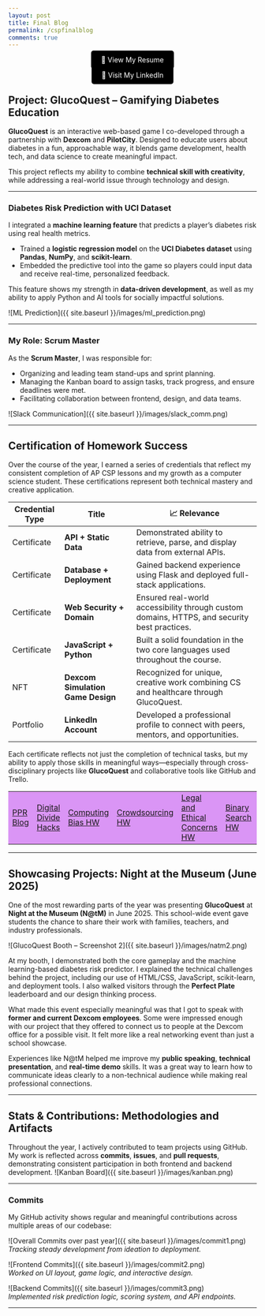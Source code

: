 ```yaml
---
layout: post
title: Final Blog
permalink: /cspfinalblog
comments: true
---
```


<div style="text-align: center; margin-bottom: 20px;">

  <a href="https://docs.google.com/document/d/18jDg64nOD5FS56j6mzhVFKd1Mwp12r7x0_AoEXDDrsU/edit?tab=t.0#heading=h.bm9zfk7in03j" target="_blank" style="padding: 10px 20px; margin: 5px; background-color: #000000; color: white; text-decoration: none; border-radius: 5px;">📄 View My Resume</a>

  <a href="https://www.linkedin.com/in/vibha-mandayam-315042315/" target="_blank" style="padding: 10px 20px; margin: 5px; background-color: #000000; color: white; text-decoration: none; border-radius: 5px;">💼 Visit My LinkedIn</a>

</div>

## Project: GlucoQuest – Gamifying Diabetes Education

**GlucoQuest** is an interactive web-based game I co-developed through a partnership with **Dexcom** and **PilotCity**. Designed to educate users about diabetes in a fun, approachable way, it blends game development, health tech, and data science to create meaningful impact.

This project reflects my ability to combine **technical skill with creativity**, while addressing a real-world issue through technology and design.

---

### Diabetes Risk Prediction with UCI Dataset

I integrated a **machine learning feature** that predicts a player’s diabetes risk using real health metrics.

- Trained a **logistic regression model** on the **UCI Diabetes dataset** using **Pandas**, **NumPy**, and **scikit-learn**.
- Embedded the predictive tool into the game so players could input data and receive real-time, personalized feedback.

This feature shows my strength in **data-driven development**, as well as my ability to apply Python and AI tools for socially impactful solutions.

![ML Prediction]({{ site.baseurl }}/images/ml_prediction.png)


---
### My Role: Scrum Master

As the **Scrum Master**, I was responsible for:
- Organizing and leading team stand-ups and sprint planning.
- Managing the Kanban board to assign tasks, track progress, and ensure deadlines were met.
- Facilitating collaboration between frontend, design, and data teams.

![Slack Communication]({{ site.baseurl }}/images/slack_comm.png)

--- 

## Certification of Homework Success

Over the course of the year, I earned a series of credentials that reflect my consistent completion of AP CSP lessons and my growth as a computer science student. These certifications represent both technical mastery and creative application.

| Credential Type |  Title                         | 📈 Relevance                                             |
|--------------------|----------------------------------|----------------------------------------------------------|
| Certificate         | **API + Static Data**            | Demonstrated ability to retrieve, parse, and display data from external APIs. |
| Certificate         | **Database + Deployment**        | Gained backend experience using Flask and deployed full-stack applications. |
| Certificate         | **Web Security + Domain**        | Ensured real-world accessibility through custom domains, HTTPS, and security best practices. |
| Certificate         | **JavaScript + Python**          | Built a solid foundation in the two core languages used throughout the course. |
|  NFT              | **Dexcom Simulation Game Design** | Recognized for unique, creative work combining CS and healthcare through GlucoQuest. |
| Portfolio           | **LinkedIn Account**             | Developed a professional profile to connect with peers, mentors, and opportunities. |

Each certificate reflects not just the completion of technical tasks, but my ability to apply those skills in meaningful ways—especially through cross-disciplinary projects like **GlucoQuest** and collaborative tools like GitHub and Trello.

<p> </p>
<table style="background-color: #da95f5;">
    <tr>
        <td><a href="{{site.baseurl}}/ppr">PPR Blog</a></td>
        <td><a href="{{site.baseurl}}/github/pages/digital_divide">Digital Divide Hacks</a></td>
        <td><a href="{{site.baseurl}}/computing_bias">Computing Bias HW</a></td>
        <td><a href="{{site.baseurl}}/crowdsourcing">Crowdsourcing HW</a></td>
        <td><a href="{{site.baseurl}}/ethical">Legal and Ethical Concerns HW</a></td>
        <td><a href="{{site.baseurl}}/binarysearch">Binary Search HW</a></td>
        <td><a href="{{site.baseurl}}/bigo">Big O Notation HW</a></td>
          <td><a href="{{site.baseurl}}/und">Undecideable Problems HW</a></td>
        <td><a href="{{site.baseurl}}/binary">Binary HW</a></td>
         <td><a href="{{site.baseurl}}/colors">Colors/Base 64 HW</a></td>
    </tr>
</table>

---
## Showcasing Projects: Night at the Museum (June 2025)

One of the most rewarding parts of the year was presenting **GlucoQuest** at **Night at the Museum (N@tM)** in June 2025. This school-wide event gave students the chance to share their work with families, teachers, and industry professionals.

![GlucoQuest Booth – Screenshot 2]({{ site.baseurl }}/images/natm2.png)

At my booth, I demonstrated both the core gameplay and the machine learning-based diabetes risk predictor. I explained the technical challenges behind the project, including our use of HTML/CSS, JavaScript, scikit-learn, and deployment tools. I also walked visitors through the **Perfect Plate** leaderboard and our design thinking process.

What made this event especially meaningful was that I got to speak with **former and current Dexcom employees**. Some were impressed enough with our project that they offered to connect us to people at the Dexcom office for a possible visit. It felt more like a real networking event than just a school showcase.

Experiences like N@tM helped me improve my **public speaking**, **technical presentation**, and **real-time demo** skills. It was a great way to learn how to communicate ideas clearly to a non-technical audience while making real professional connections.


---

## Stats & Contributions: Methodologies and Artifacts

Throughout the year, I actively contributed to team projects using GitHub. My work is reflected across **commits**, **issues**, and **pull requests**, demonstrating consistent participation in both frontend and backend development.
![Kanban Board]({{ site.baseurl }}/images/kanban.png)  

---

### Commits

My GitHub activity shows regular and meaningful contributions across multiple areas of our codebase:

![Overall Commits over past year]({{ site.baseurl }}/images/commit1.png)  
*Tracking steady development from ideation to deployment.*

![Frontend Commits]({{ site.baseurl }}/images/commit2.png)  
*Worked on UI layout, game logic, and interactive design.*

![Backend Commits]({{ site.baseurl }}/images/commit3.png)  
*Implemented risk prediction logic, scoring system, and API endpoints.*

---